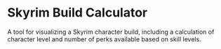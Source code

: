 # Skyrim Build Calculator

A tool for visualizing a Skyrim character build, including a calculation of character level and number of perks available based on skill levels.
